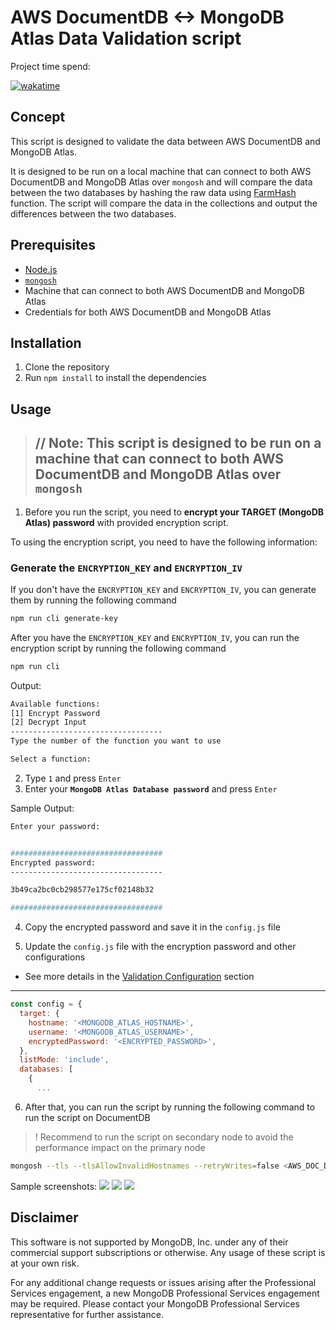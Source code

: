 # AWS DocumentDB <-> MongoDB Atlas Data Validation script

Project time spend:

[![wakatime](https://wakatime.com/badge/user/20f31d58-e08c-46c7-9266-c37aed16eebc/project/f1bb1daa-8cc9-429d-903e-033382d4388f.svg?style=for-the-badge)](https://wakatime.com/badge/user/20f31d58-e08c-46c7-9266-c37aed16eebc/project/f1bb1daa-8cc9-429d-903e-033382d4388f)

## Concept
This script is designed to validate the data between AWS DocumentDB and MongoDB Atlas.

It is designed to be run on a local machine that can connect to both AWS DocumentDB and MongoDB Atlas over `mongosh` and will compare the data between the two databases by hashing the raw data using [FarmHash](https://github.com/google/farmhash) function. The script will compare the data in the collections and output the differences between the two databases.

## Prerequisites
- [Node.js](https://nodejs.org/en/download/)
- [`mongosh`](https://docs.mongodb.com/mongodb-shell/install/)
- Machine that can connect to both AWS DocumentDB and MongoDB Atlas
- Credentials for both AWS DocumentDB and MongoDB Atlas

## Installation
1. Clone the repository
2. Run `npm install` to install the dependencies

## Usage
> //
> **Note**: This script is designed to be run on **a machine that can connect to both AWS DocumentDB and MongoDB Atlas over `mongosh`**
> -

1. Before you run the script, you need to **encrypt your TARGET (MongoDB Atlas) password** with provided encryption script.

To using the encryption script, you need to have the following information:


### Generate the `ENCRYPTION_KEY` and `ENCRYPTION_IV`
If you don't have the `ENCRYPTION_KEY` and `ENCRYPTION_IV`, you can generate them by running the following command
```bash
npm run cli generate-key
```

After you have the `ENCRYPTION_KEY` and `ENCRYPTION_IV`, you can run the encryption script by running the following command

```bash
npm run cli
```

Output:
```bash
Available functions:
[1] Encrypt Password
[2] Decrypt Input
----------------------------------
Type the number of the function you want to use

Select a function:
```

2. Type `1` and press `Enter`
3. Enter your **`MongoDB Atlas Database password`** and press `Enter`

Sample Output:
```bash
Enter your password:


##################################
Encrypted password:
----------------------------------

3b49ca2bc0cb298577e175cf02148b32

##################################
```
4. Copy the encrypted password and save it in the `config.js` file

5. Update the `config.js` file with the encryption password and other configurations

- See more details in the [Validation Configuration](/docs/data-types.md) section

---
```javascript
const config = {
  target: {
    hostname: '<MONGODB_ATLAS_HOSTNAME>',
    username: '<MONGODB_ATLAS_USERNAME>',
    encryptedPassword: '<ENCRYPTED_PASSWORD>',
  },
  listMode: 'include',
  databases: [
    {
      ...
```

6. After that, you can run the script by running the following command to run the script on DocumentDB
> ! Recommend to run the script on secondary node to avoid the performance impact on the primary node
```bash
mongosh --tls --tlsAllowInvalidHostnames --retryWrites=false <AWS_DOC_DB_HOSTNAME> --tlsCAFile ./global-bundle.pem --username <USERNAME> -f ./dist/index.js
```

Sample screenshots:
![](/docs/assets/images/validation-01.png)
![](/docs/assets/images/validation-02.png)
![](/docs/assets/images/validation-03.png)

## Disclaimer
This software is not supported by MongoDB, Inc. under any of their commercial support subscriptions or otherwise. Any usage of these script is at your own risk.

For any additional change requests or issues arising after the Professional Services engagement, a new MongoDB Professional Services engagement may be required. Please contact your MongoDB Professional Services representative for further assistance.